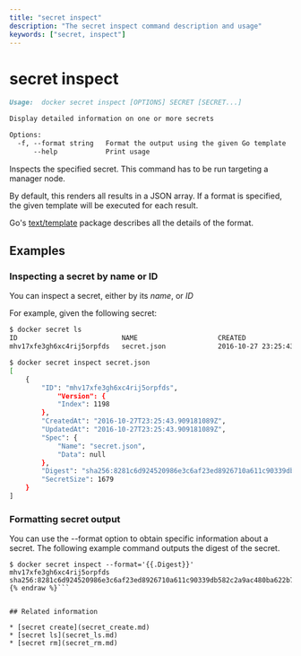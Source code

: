 ```yaml
---
title: "secret inspect"
description: "The secret inspect command description and usage"
keywords: ["secret, inspect"]
---
```


<!-- This file is maintained within the docker/docker Github
     repository at https://github.com/docker/docker/. Make all
     pull requests against that repo. If you see this file in
     another repository, consider it read-only there, as it will
     periodically be overwritten by the definitive file. Pull
     requests which include edits to this file in other repositories
     will be rejected.
-->

# secret inspect

```Markdown
Usage:  docker secret inspect [OPTIONS] SECRET [SECRET...]

Display detailed information on one or more secrets

Options:
  -f, --format string   Format the output using the given Go template
      --help            Print usage
```


Inspects the specified secret. This command has to be run targeting a manager
node.

By default, this renders all results in a JSON array. If a format is specified,
the given template will be executed for each result.

Go's [text/template](http://golang.org/pkg/text/template/) package
describes all the details of the format.

## Examples

### Inspecting a secret by name or ID

You can inspect a secret, either by its *name*, or *ID*

For example, given the following secret:

```bash
$ docker secret ls
ID                          NAME                    CREATED                                   UPDATED                                   SIZE
mhv17xfe3gh6xc4rij5orpfds   secret.json             2016-10-27 23:25:43.909181089 +0000 UTC   2016-10-27 23:25:43.909181089 +0000 UTC   1679
```

```bash
$ docker secret inspect secret.json
[
    {
        "ID": "mhv17xfe3gh6xc4rij5orpfds",
            "Version": {
            "Index": 1198
        },
        "CreatedAt": "2016-10-27T23:25:43.909181089Z",
        "UpdatedAt": "2016-10-27T23:25:43.909181089Z",
        "Spec": {
            "Name": "secret.json",
            "Data": null
        },
        "Digest": "sha256:8281c6d924520986e3c6af23ed8926710a611c90339db582c2a9ac480ba622b7",
        "SecretSize": 1679
    }
]
```

### Formatting secret output

You can use the --format option to obtain specific information about a
secret. The following example command outputs the digest of the
secret.

```bash{% raw %}
$ docker secret inspect --format='{{.Digest}}' mhv17xfe3gh6xc4rij5orpfds
sha256:8281c6d924520986e3c6af23ed8926710a611c90339db582c2a9ac480ba622b7
{% endraw %}```


## Related information

* [secret create](secret_create.md)
* [secret ls](secret_ls.md)
* [secret rm](secret_rm.md)
